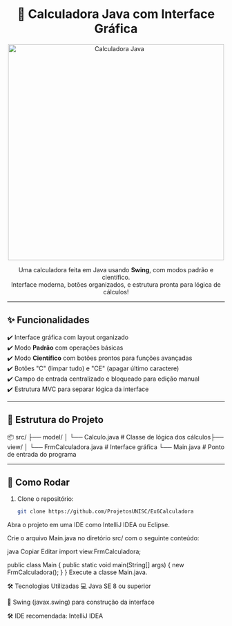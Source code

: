 <h1 align="center">🧮 Calculadora Java com Interface Gráfica</h1>

<p align="center">
  <img src="./133476d3-5153-426b-83e5-0af3d739c96e.png" alt="Calculadora Java" width="500"/>
</p>

<p align="center">
  Uma calculadora feita em Java usando <b>Swing</b>, com modos padrão e científico.<br>
  Interface moderna, botões organizados, e estrutura pronta para lógica de cálculos!
</p>

---

## ✨ Funcionalidades

✔️ Interface gráfica com layout organizado  
✔️ Modo **Padrão** com operações básicas  
✔️ Modo **Científico** com botões prontos para funções avançadas  
✔️ Botões "C" (limpar tudo) e "CE" (apagar último caractere)  
✔️ Campo de entrada centralizado e bloqueado para edição manual  
✔️ Estrutura MVC para separar lógica da interface

---

## 📁 Estrutura do Projeto

📦 src/ ├── model/ │ └── Calculo.java # Classe de lógica dos cálculos├── view/ │ └── FrmCalculadora.java # Interface gráfica └── Main.java # Ponto de entrada do programa

---

## 🚀 Como Rodar

1. Clone o repositório:
   ```bash
   git clone https://github.com/ProjetosUNISC/Ex6Calculadora
Abra o projeto em uma IDE como IntelliJ IDEA ou Eclipse.

Crie o arquivo Main.java no diretório src/ com o seguinte conteúdo:

java
Copiar
Editar
import view.FrmCalculadora;

public class Main {
    public static void main(String[] args) {
        new FrmCalculadora();
    }
}
Execute a classe Main.java.

🛠️ Tecnologias Utilizadas
💻 Java SE 8 ou superior

🧰 Swing (javax.swing) para construção da interface

🛠️ IDE recomendada: IntelliJ IDEA